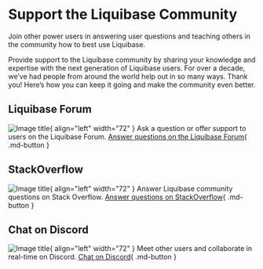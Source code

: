 # Support the Liquibase Community

Join other power users in answering user questions and teaching others in the community how to best use Liquibase.

Provide support to the Liquibase community by sharing your knowledge and expertise with the next generation of Liquibase users. For over a decade, we’ve had people from around the world help out in so many ways. Thank you! Here’s how you can keep it going and make the community even better.

## Liquibase Forum
![Image title](answers/forum-logo.png){ align="left" width="72" }
Ask a question or offer support to users on the Liquibase Forum.
[Answer questions on the Liquibase Forum](https://forum.liquibase.org/){ .md-button }

## StackOverflow
![Image title](answers/stack-overflow-logo.png){ align="left" width="72" }
Answer Liquibase community questions on Stack Overflow.
[Answer questions on StackOverflow](https://stackoverflow.com/questions/tagged/liquibase?tab=newest&page=3&pagesize=15){ .md-button }

## Chat on Discord
![Image title](answers/discord-logo.png){ align="left" width="72" }
Meet other users and collaborate in real-time on Discord.
[Chat on Discord](https://discord.gg/NVpqM7nNnT){ .md-button }
